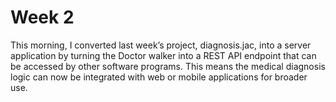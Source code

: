 # Week 2
This morning, I converted last week’s project, diagnosis.jac, into a server application by turning the Doctor walker into a REST API endpoint that can be accessed by other software programs. This means the medical diagnosis logic can now be integrated with web or mobile applications for broader use.
